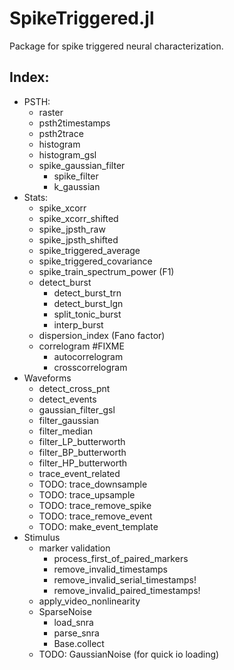 # SpikeTriggered.jl

Package for spike triggered neural characterization.

## Index:

- PSTH:
  - raster
  - psth2timestamps
  - psth2trace
  - histogram
  - histogram_gsl
  - spike_gaussian_filter
    - spike_filter
    - k_gaussian
- Stats:
  - spike_xcorr
  - spike_xcorr_shifted
  - spike_jpsth_raw
  - spike_jpsth_shifted
  - spike_triggered_average
  - spike_triggered_covariance
  - spike_train_spectrum_power (F1)
  - detect_burst
    - detect_burst_trn
    - detect_burst_lgn
    - split_tonic_burst
    - interp_burst
  - dispersion_index (Fano factor)
  - correlogram #FIXME
    - autocorrelogram
    - crosscorrelogram
- Waveforms
  - detect_cross_pnt
  - detect_events
  - gaussian_filter_gsl
  - filter_gaussian
  - filter_median
  - filter_LP_butterworth
  - filter_BP_butterworth
  - filter_HP_butterworth
  - trace_event_related
  - TODO: trace_downsample
  - TODO: trace_upsample
  - TODO: trace_remove_spike
  - TODO: trace_remove_event
  - TODO: make_event_template
- Stimulus
  - marker validation
    - process_first_of_paired_markers
    - remove_invalid_timestamps
    - remove_invalid_serial_timestamps!
    - remove_invalid_paired_timestamps!
  - apply_video_nonlinearity
  - SparseNoise
    - load_snra
    - parse_snra
    - Base.collect
  - TODO: GaussianNoise (for quick io loading)
